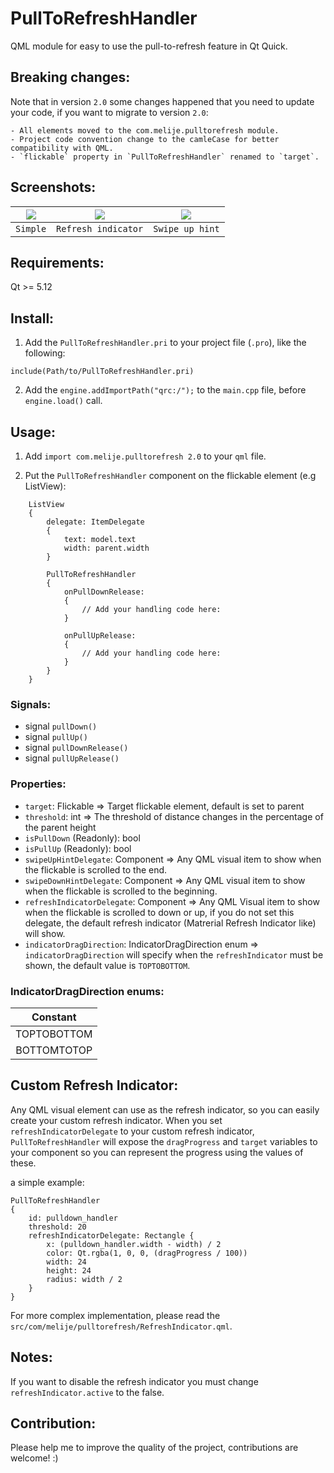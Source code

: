 # PullToRefreshHandler
QML module for easy to use the pull-to-refresh feature in Qt Quick.

## Breaking changes:
Note that in version `2.0` some changes happened that you need to update your code, if you want to migrate to version `2.0`:

```
- All elements moved to the com.melije.pulltorefresh module.
- Project code convention change to the camleCase for better compatibility with QML.
- `flickable` property in `PullToRefreshHandler` renamed to `target`.
```

## Screenshots:

| ![](static/example_480.gif) |  ![](static/refresh_indicator.gif)   | ![](static/swip_up_hint.gif) |
| :-------------------------: | :----------------------------------: | :--------------------------: |
|          `Simple`           |         `Refresh indicator`          |         `Swipe up hint`      |

## Requirements:
Qt >= 5.12

## Install:
1. Add the `PullToRefreshHandler.pri` to your project file (`.pro`), like the following:
```
include(Path/to/PullToRefreshHandler.pri)
```
2. Add the `engine.addImportPath("qrc:/");` to the `main.cpp` file, before `engine.load()` call.

## Usage:
1. Add `import com.melije.pulltorefresh 2.0` to your `qml` file.

2. Put the `PullToRefreshHandler` component on the flickable element (e.g ListView):

```
    ListView
    {
        delegate: ItemDelegate
        {
            text: model.text
            width: parent.width
        }

        PullToRefreshHandler
        {
            onPullDownRelease:
            {
                // Add your handling code here:
            }

            onPullUpRelease:
            {
                // Add your handling code here:
            }
        }
    }
```

### Signals:
+ signal `pullDown()`
+ signal `pullUp()`
+ signal `pullDownRelease()`
+ signal `pullUpRelease()`

### Properties:
+ `target`: Flickable => Target flickable element, default is set to parent
+ `threshold`: int => The threshold of distance changes in the percentage of the parent height
+ `isPullDown` (Readonly): bool
+ `isPullUp` (Readonly): bool
+ `swipeUpHintDelegate`: Component => Any QML visual item to show when the flickable is scrolled to the end.
+ `swipeDownHintDelegate`: Component => Any QML visual item to show when the flickable is scrolled to the beginning.
+ `refreshIndicatorDelegate`: Component => Any QML Visual item to show when the flickable is scrolled to down or up, if you do not set this delegate, the default refresh indicator (Matrerial Refresh Indicator like) will show.
+ `indicatorDragDirection`: IndicatorDragDirection enum => `indicatorDragDirection` will specify when the `refreshIndicator` must be shown, the default value is `TOPTOBOTTOM`.

### IndicatorDragDirection enums:
|    Constant    |
| :------------: |
|  TOPTOBOTTOM   |
|  BOTTOMTOTOP   |

## Custom Refresh Indicator:
Any QML visual element can use as the refresh indicator, so you can easily create your custom refresh indicator.
When you set `refreshIndicatorDelegate` to your custom refresh indicator, `PullToRefreshHandler` will expose the `dragProgress` and `target` variables to your component so you can represent the progress using the values of these.

a simple example:
```
PullToRefreshHandler
{
    id: pulldown_handler
    threshold: 20
    refreshIndicatorDelegate: Rectangle {
        x: (pulldown_handler.width - width) / 2
        color: Qt.rgba(1, 0, 0, (dragProgress / 100))
        width: 24
        height: 24
        radius: width / 2
    }
}
```
For more complex implementation, please read the `src/com/melije/pulltorefresh/RefreshIndicator.qml`.

## Notes:
If you want to disable the refresh indicator you must change `refreshIndicator.active` to the false.

## Contribution:
Please help me to improve the quality of the project, contributions are welcome! :)